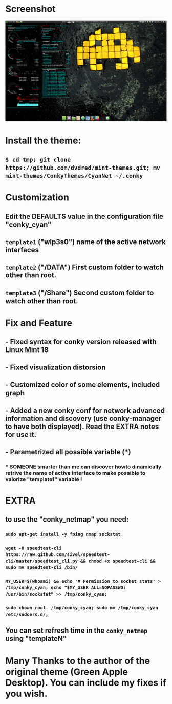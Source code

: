 # Screenshot
![screenshot.png](./screenshot.png)

# Install the theme:
## ```$ cd tmp; git clone https://github.com/dvdred/mint-themes.git; mv mint-themes/ConkyThemes/CyanNet ~/.conky```

# Customization
## Edit the DEFAULTS value in the configuration file "conky_cyan"
## ```template1``` ("wlp3s0") name of the active network interfaces
## ```template2``` ("/DATA") First custom folder to watch other than root.
## ```template3``` ("/Share") Second custom folder to watch other than root.

# Fix and Feature 

## - Fixed syntax for conky version released with Linux Mint 18
## - Fixed visualization distorsion
## - Customized color of some elements, included graph
## - Added a new conky conf for network advanced information and discovery (use conky-manager to have both displayed). Read the EXTRA notes for use it.
## - Parametrized all possible variable (*)
### * SOMEONE smarter than me can discover howto dinamically retrive the name of active interface to make possible to valorize "template1" variable !

# EXTRA
## to use the "conky_netmap" you need:
### ```sudo apt-get install -y fping nmap sockstat```
### ```wget -O speedtest-cli https://raw.github.com/sivel/speedtest-cli/master/speedtest_cli.py && chmod +x speedtest-cli && sudo mv speedtest-cli /bin/```
### ```MY_USER=$(whoami) && echo '# Permission to socket stats' > /tmp/conky_cyan; echo "$MY_USER ALL=NOPASSWD: /usr/bin/sockstat" >> /tmp/conky_cyan;```
### ```sudo chown root. /tmp/conky_cyan; sudo mv /tmp/conky_cyan /etc/sudoers.d/;```
## You can set refresh time in the ```conky_netmap``` using "templateN"

# Many Thanks to the author of the original theme (Green Apple Desktop). You can include my fixes if you wish.
